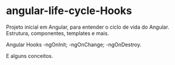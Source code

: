 # angular-life-cycle-Hooks
Projeto inicial em Angular, para entender o ciclo de vida do Angular. Estrutura, componentes, templates e mais.

Angular Hooks
-ngOnInit;
-ngOnChange;
-ngOnDestroy.

E alguns conceitos.
